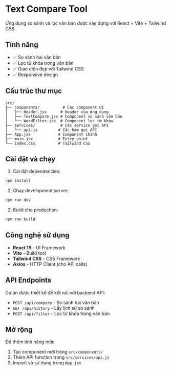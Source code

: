 # Text Compare Tool

Ứng dụng so sánh và lọc văn bản được xây dựng với React + Vite + Tailwind CSS.

## Tính năng

- ✅ So sánh hai văn bản
- ✅ Lọc từ khóa trong văn bản
- ✅ Giao diện đẹp với Tailwind CSS
- ✅ Responsive design

## Cấu trúc thư mục

```
src/
├── components/          # Các component UI
│   ├── Header.jsx      # Header của ứng dụng
│   ├── TextCompare.jsx # Component so sánh văn bản
│   └── WordFilter.jsx  # Component lọc từ khóa
├── services/           # Các service gọi API
│   └── api.js         # Các hàm gọi API
├── App.jsx            # Component chính
├── main.jsx           # Entry point
└── index.css          # Tailwind CSS

```

## Cài đặt và chạy

1. Cài đặt dependencies:
```bash
npm install
```

2. Chạy development server:
```bash
npm run dev
```

3. Build cho production:
```bash
npm run build
```

## Công nghệ sử dụng

- **React 19** - UI Framework
- **Vite** - Build tool
- **Tailwind CSS** - CSS Framework
- **Axios** - HTTP Client (cho API calls)

## API Endpoints

Dự án được thiết kế để kết nối với backend API:

- `POST /api/compare` - So sánh hai văn bản
- `GET /api/history` - Lấy lịch sử so sánh
- `POST /api/filter` - Lọc từ khóa trong văn bản

## Mở rộng

Để thêm tính năng mới:

1. Tạo component mới trong `src/components/`
2. Thêm API function trong `src/services/api.js`
3. Import và sử dụng trong `App.jsx`
